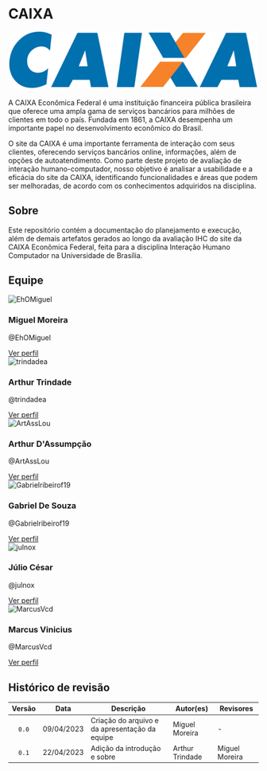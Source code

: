 # CAIXA
<div style = "text-align: center;">
  <img style = "width: 500px;" src="./img/caixa-logo1.png" alt="Logo da Caixa Econômica Federal">
</div>
<br>
A CAIXA Econômica Federal é uma instituição financeira pública brasileira que oferece uma ampla gama de serviços bancários para milhões de clientes em todo o país. Fundada em 1861, a CAIXA desempenha um importante papel no desenvolvimento econômico do Brasil.

O site da CAIXA é uma importante ferramenta de interação com seus clientes, oferecendo serviços bancários online, informações, além de opções de autoatendimento. Como parte deste projeto de avaliação de interação humano-computador, nosso objetivo é analisar a usabilidade e a eficácia do site da CAIXA, identificando funcionalidades e áreas que podem ser melhoradas, de acordo com os conhecimentos adquiridos na disciplina.

## Sobre
Este repositório contém a documentação do planejamento e execução, além de demais artefatos gerados ao longo da avaliação IHC do site da CAIXA Econômica Federal, feita para a disciplina Interação Humano Computador na Universidade de Brasília.

## Equipe

<div class="card">
  <img src="https://github.com/EhOMiguel.png" alt="EhOMiguel">
  <div class="info">
    <h3>Miguel Moreira</h3>
    <p>@EhOMiguel</p>
    <a href="https://github.com/EhOMiguel">Ver perfil</a>
  </div>
</div>
<div class="card">
  <img src="https://github.com/trindadea.png" alt="trindadea">
  <div class="info">
    <h3>Arthur Trindade</h3>
    <p>@trindadea</p>
    <a href="https://github.com/trindadea">Ver perfil</a>
  </div>
</div>
<div class="card">
  <img src="https://github.com/ArtAssLou.png" alt="ArtAssLou">
  <div class="info">
    <h3>Arthur D'Assumpção</h3>
    <p>@ArtAssLou</p>
    <a href="https://github.com/ArtAssLou">Ver perfil</a>
  </div>
</div>
<div class="card">
  <img src="https://github.com/Gabrielribeirof19.png" alt="Gabrielribeirof19">
  <div class="info">
    <h3>Gabriel De Souza</h3>
    <p>@Gabrielribeirof19</p>
    <a href="https://github.com/Gabrielribeirof19">Ver perfil</a>
  </div>
</div>
<div class="card">
  <img src="https://github.com/julnox.png" alt="julnox">
  <div class="info">
    <h3>Júlio César</h3>
    <p>@julnox</p>
    <a href="https://github.com/julnox">Ver perfil</a>
  </div>
</div>
<div class="card">
  <img src="https://github.com/MarcusVcd.png" alt="MarcusVcd">
  <div class="info">
    <h3>Marcus Vinicius</h3>
    <p>@MarcusVcd</p>
    <a href="https://github.com/MarcusVcd">Ver perfil</a>
  </div>
</div>

## Histórico de revisão

| Versão     | Data        | Descrição            | Autor(es)                           | Revisores  |
| :--------: | :---------: | -------------------- | ----------------------------------  | ---------- |
| `0.0`      |  09/04/2023 | Criação do arquivo e da apresentação da equipe | Miguel Moreira | -     |
| `0.1`      |  22/04/2023 | Adição da introdução e sobre | Arthur Trindade | Miguel Moreira |
